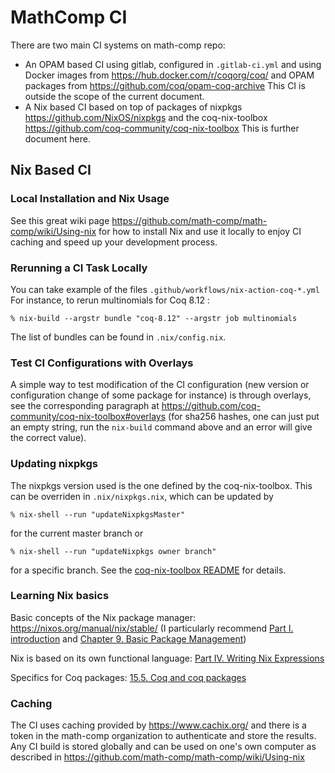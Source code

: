 # MathComp CI

There are two main CI systems on math-comp repo:
* An OPAM based CI using gitlab, configured in `.gitlab-ci.yml`
  and using Docker images from https://hub.docker.com/r/coqorg/coq/
  and OPAM packages from https://github.com/coq/opam-coq-archive
  This CI is outside the scope of the current document.
* A Nix based CI based on top of packages of nixpkgs
  https://github.com/NixOS/nixpkgs and the coq-nix-toolbox
  https://github.com/coq-community/coq-nix-toolbox
  This is further document here.

## Nix Based CI

### Local Installation and Nix Usage

See this great wiki page
https://github.com/math-comp/math-comp/wiki/Using-nix for how to
install Nix and use it locally to enjoy CI caching and speed up your
development process.

### Rerunning a CI Task Locally

You can take example of the files `.github/workflows/nix-action-coq-*.yml`
For instance, to rerun multinomials for Coq 8.12 :
```shell
% nix-build --argstr bundle "coq-8.12" --argstr job multinomials
```
The list of bundles can be found in `.nix/config.nix`.

### Test CI Configurations with Overlays

A simple way to test modification of the CI configuration (new version
or configuration change of some package for instance) is through
overlays, see the corresponding paragraph at
https://github.com/coq-community/coq-nix-toolbox#overlays (for sha256
hashes, one can just put an empty string, run the `nix-build` command
above and an error will give the correct value).

### Updating nixpkgs

The nixpkgs version used is the one defined by the coq-nix-toolbox.
This can be overriden in `.nix/nixpkgs.nix`, which can be updated by
```shell
% nix-shell --run "updateNixpkgsMaster"
```
for the current master branch or
```shell
% nix-shell --run "updateNixpkgs owner branch"
```
for a specific branch.
See the [coq-nix-toolbox README](https://github.com/coq-community/coq-nix-toolbox#available-shell-hooks)
for details.

### Learning Nix basics

Basic concepts of the Nix package manager:
https://nixos.org/manual/nix/stable/ (I particularly recommend
[Part I. introduction](https://nixos.org/manual/nix/stable/#chap-introduction) and
[Chapter 9. Basic Package Management](https://nixos.org/manual/nix/stable/#ch-basic-package-mgmt))

Nix is based on its own functional language:
[Part IV. Writing Nix Expressions](https://nixos.org/manual/nix/stable/#chap-writing-nix-expressions)

Specifics for Coq packages: [15.5. Coq and coq packages](https://nixos.org/manual/nixpkgs/unstable/#sec-language-coq)

### Caching

The CI uses caching provided by https://www.cachix.org/ and there is a
token in the math-comp organization to authenticate and store the
results. Any CI build is stored globally and can be used on one's own
computer as described in
https://github.com/math-comp/math-comp/wiki/Using-nix
